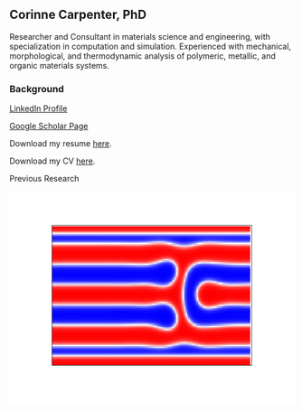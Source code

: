 ## Corinne Carpenter, PhD

Researcher and Consultant in materials science and engineering, with specialization in computation and simulation. Experienced with mechanical, morphological, and thermodynamic analysis of polymeric, metallic, and organic materials systems.

### Background

[LinkedIn Profile](https://www.linkedin.com/in/corinne-carpenter/)

[Google Scholar Page](https://goo.gl/W875ni)

Download my resume [here]({{corinne-carpenter.github.io}}/Resume_CCarpenter.pdf).

Download my CV [here]({{corinne-carpenter.github.io}}/CV_CCarpenter.pdf).

Previous Research

![Symmetric melting of a disclination.](https://github.com/corinne-carpenter/corinne-carpenter.github.io/blob/master/S_noSolvent.gif)


